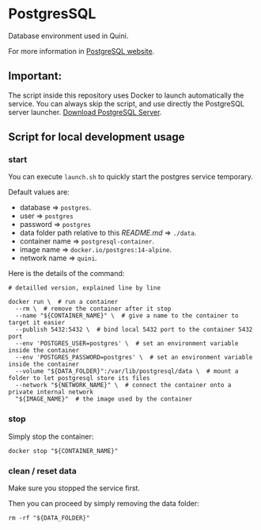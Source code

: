 # PostgresSQL
Database environment used in Quini.

For more information in [PostgreSQL website](https://www.postgresql.org).

## Important:
The script inside this repository uses Docker to launch automatically the service. You can always skip the script, and use directly the PostgreSQL server launcher. [Download PostgreSQL Server](https://www.postgresql.org/download/).

## Script for local development usage

### start

You can execute `launch.sh` to quickly start the postgres service temporary.

Default values are:
  - database => `postgres`.
  - user => `postgres`
  - password => `postgres`
  - data folder path relative to this _README.md_ => `./data`.
  - container name => `postgresql-container`.
  - image name => `docker.io/postgres:14-alpine`.
  - network name => `quini`.

Here is the details of the command:

```shell
# detailled version, explained line by line

docker run \  # run a container
  --rm \  # remove the container after it stop
  --name "${CONTAINER_NAME}" \  # give a name to the container to target it easier
  --publish 5432:5432 \  # bind local 5432 port to the container 5432 port
  --env 'POSTGRES_USER=postgres' \  # set an environment variable inside the container
  --env 'POSTGRES_PASSWORD=postgres' \  # set an environment variable inside the container
  --volume "${DATA_FOLDER}":/var/lib/postgresql/data \  # mount a folder to let postgresql store its files
  --network "${NETWORK_NAME}" \  # connect the container onto a private internal network
  "${IMAGE_NAME}"  # the image used by the container
```

### stop

Simply stop the container:

```shell
docker stop "${CONTAINER_NAME}"
```

### clean / reset data

Make sure you stopped the service first.

Then you can proceed by simply removing the data folder:

```shell
rm -rf "${DATA_FOLDER}"
```
